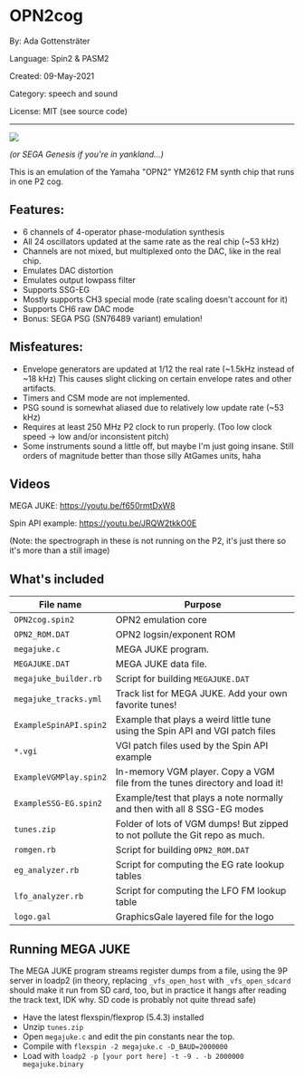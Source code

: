 # OPN2cog

By: Ada Gottensträter

Language: Spin2 & PASM2

Created: 09-May-2021

Category: speech and sound

License: MIT (see source code)

---
![](https://forums.parallax.com/uploads/editor/q4/of0b4rf2ehbf.png "")

_(or SEGA Genesis if you're in yankland...)_

This is an emulation of the Yamaha "OPN2" YM2612 FM synth chip that runs in one P2 cog.

## Features:
- 6 channels of 4-operator phase-modulation synthesis
- All 24 oscillators updated at the same rate as the real chip (~53 kHz)
- Channels are not mixed, but multiplexed onto the DAC, like in the real chip.
- Emulates DAC distortion
- Emulates output lowpass filter
- Supports SSG-EG
- Mostly supports CH3 special mode (rate scaling doesn't account for it)
- Supports CH6 raw DAC mode
- Bonus: SEGA PSG (SN76489 variant) emulation!

## Misfeatures:
- Envelope generators are updated at 1/12 the real rate (~1.5kHz instead of ~18 kHz)
    This causes slight clicking on certain envelope rates and other artifacts.
- Timers and CSM mode are not implemented.
- PSG sound is somewhat aliased due to relatively low update rate (~53 kHz)
- Requires at least 250 MHz P2 clock to run properly.
    (Too low clock speed -> low and/or inconsistent pitch)
- Some instruments sound a little off, but maybe I'm just going insane.
    Still orders of magnitude better than those silly AtGames units, haha

## Videos

MEGA JUKE: https://youtu.be/f650rmtDxW8

Spin API example: https://youtu.be/JRQW2tkkO0E

(Note: the spectrograph in these is not running on the P2, it's just there so it's more than a still image)

## What's included
|File name|Purpose|
|-|-|
|`OPN2cog.spin2`|OPN2 emulation core|
|`OPN2_ROM.DAT`|OPN2 logsin/exponent ROM|
|`megajuke.c`|MEGA JUKE program.|
|`MEGAJUKE.DAT`|MEGA JUKE data file.|
|`megajuke_builder.rb`|Script for building `MEGAJUKE.DAT`|
|`megajuke_tracks.yml`|Track list for MEGA JUKE. Add your own favorite tunes!|
|`ExampleSpinAPI.spin2`|Example that plays a weird little tune using the Spin API and VGI patch files|
|`*.vgi`|VGI patch files used by the Spin API example|
|`ExampleVGMPlay.spin2`|In-memory VGM player. Copy a VGM file from the tunes directory and load it!|
|`ExampleSSG-EG.spin2`|Example/test that plays a note normally and then with all 8 SSG-EG modes|
|`tunes.zip`|Folder of lots of VGM dumps! But zipped to not pollute the Git repo as much.|
|`romgen.rb`|Script for building `OPN2_ROM.DAT`|
|`eg_analyzer.rb`|Script for computing the EG rate lookup tables|
|`lfo_analyzer.rb`|Script for computing the LFO FM lookup table|
|`logo.gal`|GraphicsGale layered file for the logo|

## Running MEGA JUKE

The MEGA JUKE program streams register dumps from a file, using the 9P server in loadp2 (in theory, replacing `_vfs_open_host` with `_vfs_open_sdcard` should make it run from SD card, too, but in practice it hangs after reading the track text, IDK why. SD code is probably not quite thread safe)

- Have the latest flexspin/flexprop (5.4.3) installed
- Unzip `tunes.zip`
- Open `megajuke.c` and edit the pin constants near the top.
- Compile with `flexspin -2 megajuke.c -D_BAUD=2000000`
- Load with `loadp2 -p [your port here] -t -9 . -b 2000000 megajuke.binary`


